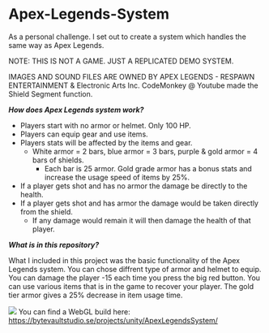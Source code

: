 # Apex-Legends-System 
As a personal challenge. I set out to create a system which handles the same way as Apex Legends.

 NOTE: THIS IS NOT A GAME. JUST A REPLICATED DEMO SYSTEM.
 
 IMAGES AND SOUND FILES ARE OWNED BY APEX LEGENDS - RESPAWN ENTERTAINMENT & Electronic Arts Inc.
 CodeMonkey @ Youtube made the Shield Segment function.

 ***How does Apex Legends system work?***
- Players start with no armor or helmet. Only 100 HP.
- Players can equip gear and use items.
- Players stats will be affected by the items and gear.
  - White armor = 2 bars, blue armor = 3 bars, purple & gold armor = 4 bars of shields.
    - Each bar is 25 armor. Gold grade armor has a bonus stats and increase the usage speed of items by 25%.
- If a player gets shot and has no armor the damage be directly to the health.
- If a player gets shot and has armor the damage would be taken directly from the shield.
  - If any damage would remain it will then damage the health of that player.
  
 ***What is in this repository?***
 
 What I included in this project was the basic functionality of the Apex Legends system.
 You can chose diffrent type of armor and helmet to equip.
 You can damage the player -15 each time you press the big red button.
 You can use various items that is in the game to recover your player.
 The gold tier armor gives a 25% decrease in item usage time.

![](https://i.gyazo.com/67efeed87c97a955704730018d8795be.jpg)
You can find a WebGL build here: https://bytevaultstudio.se/projects/unity/ApexLegendsSystem/
